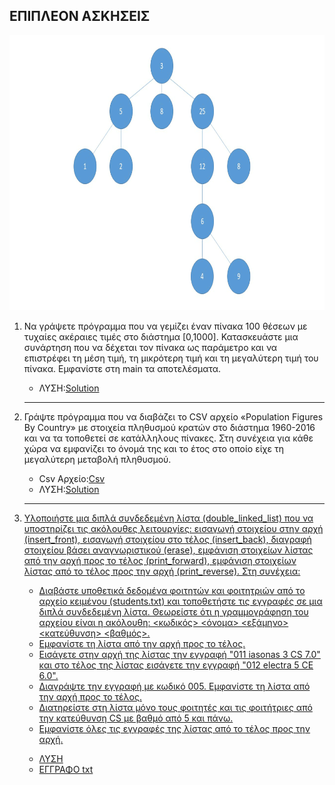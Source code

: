 <html>
<body>
<h2>ΕΠΙΠΛΕΟΝ ΑΣΚΗΣΕΙΣ</h2>
<img src="https://github.com/vasnastos/Page_Images/blob/master/dsa.gif" width="1024" height="440"></img>
  <ol>
    <li>Να γράψετε πρόγραμμα που να γεμίζει έναν πίνακα 100 θέσεων με τυχαίες ακέραιες τιμές στο διάστημα [0,1000].
 Κατασκευάστε μια συνάρτηση που να δέχεται 
τον πίνακα ως παράμετρο και να επιστρέφει τη μέση τιμή, τη μικρότερη τιμή και τη μεγαλύτερη τιμή του πίνακα.
Εμφανίστε στη main τα αποτελέσματα.</li>
    <ul>
      <li>ΛΥΣΗ:<a href="https://github.com/vasnastos/Data-Stracture-and-Algorithms/blob/master/EXERCISES/extraex1.cpp">Solution</a></li>
      </ul>
    <hr>
    <li>Γράψτε πρόγραμμα που να διαβάζει το CSV αρχείο «Population Figures By Country» 
με στοιχεία πληθυσμού κρατών στο διάστημα 1960-2016 και να τα τοποθετεί σε κατάλληλους πίνακες.
Στη συνέχεια για κάθε χώρα να εμφανίζει το όνομά της και το έτος στο οποίο είχε 
τη μεγαλύτερη μεταβολή πληθυσμού.</li>
    <ul>
      <li>Csv Αρχείο:<a href="https://github.com/vasnastos/Page_Images/raw/master/population_by_figures.zip">Csv</a></li>
      <li>ΛΥΣΗ:<a href="https://github.com/vasnastos/Data-Stracture-and-Algorithms/blob/master/EXERCISES/extraex2.cpp">Solution</li>
      </ul>
    <hr>
    <li>Υλοποιήστε μια διπλά συνδεδεμένη λίστα (double_linked_list) που να υποστηρίζει τις ακόλουθες λειτουργίες:
 εισαγωγή στοιχείου στην αρχή (insert_front), εισαγωγή στοιχείου στο τέλος (insert_back), διαγραφή στοιχείου 
 βάσει αναγνωριστικού (erase), εμφάνιση στοιχείων λίστας από την αρχή προς το τέλος (print_forward), εμφάνιση 
 στοιχείων λίστας από το τέλος προς την αρχή (print_reverse). 
Στη συνέχεια:</li>
      <ul>
<li>Διαβάστε υποθετικά δεδομένα φοιτητών και φοιτητριών από το αρχείο κειμένου (students.txt) και τοποθετήστε τις 
εγγραφές σε μια διπλά συνδεδεμένη λίστα. Θεωρείστε ότι η γραμμογράφηση του αρχείου είναι η ακόλουθη: <κωδικός> 
<όνομα> <εξάμηνο> <κατεύθυνση> <βαθμός>.</li> 
<li>Εμφανίστε τη λίστα από την αρχή προς το τέλος.</li>
<li>Εισάγετε στην αρχή της λίστας την εγγραφή "011 iasonas 3 CS 7.0" και στο τέλος της λίστας εισάγετε την εγγραφή 
"012 electra 5 CE 6.0".</li>
<li>Διαγράψτε την εγγραφή με κωδικό 005. Εμφανίστε τη λίστα από την αρχή προς το τέλος.</li>
<li>Διατηρείστε στη λίστα μόνο τους φοιτητές και τις φοιτήτριες από την κατεύθυνση CS με βαθμό από 5 και πάνω.</li> 
<li>Εμφανίστε όλες τις εγγραφές της λίστας από το τέλος προς την αρχή.</li>
  </ul>
        <ul>
          <li><a href="">ΛΥΣΗ</a></li>
          <li><a href="https://github.com/vasnastos/Page_Images/raw/master/students.zip">ΕΓΓΡΑΦΟ txt</a></li>
          </ul>
    </ol>
</body>
</html>
